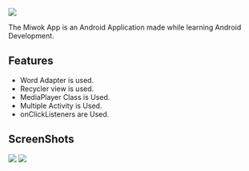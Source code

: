 ![](https://res.cloudinary.com/dnv3ztqf1/image/upload/v1606709150/Miwok%20App%20Readme/Aakash_yadav_mrwwgc.jpg)

The Miwok App is an Android Application made while learning Android Development.

## Features

* Word Adapter is used.
* Recycler view is used.
* MediaPlayer Class is Used.
* Multiple Activity is Used.
* onClickListeners are Used.

## ScreenShots

![](https://res.cloudinary.com/dnv3ztqf1/image/upload/v1606710393/Miwok%20App%20Readme/Untitled_cvsrmi.png)
![](https://res.cloudinary.com/dnv3ztqf1/image/upload/v1606710528/Miwok%20App%20Readme/Untitled_zqmiga.png)
